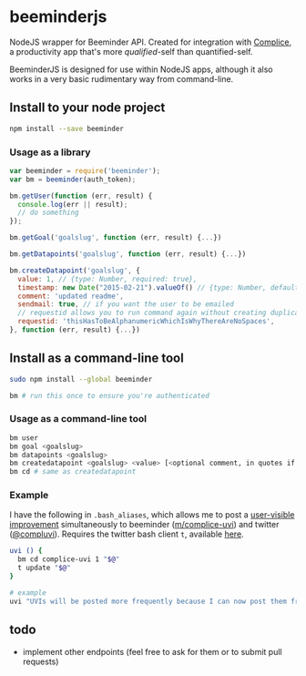 # beeminderjs
NodeJS wrapper for Beeminder API. Created for integration with [Complice](https://complice.co), a productivity app that's more *qualified*-self than quantified-self.

BeeminderJS is designed for use within NodeJS apps, although it also works in a very basic rudimentary way from command-line.

## Install to your node project

```bash
npm install --save beeminder
```

### Usage as a library

```javascript
var beeminder = require('beeminder');
var bm = beeminder(auth_token);

bm.getUser(function (err, result) {
  console.log(err || result);
  // do something
});

bm.getGoal('goalslug', function (err, result) {...})

bm.getDatapoints('goalslug', function (err, result) {...})

bm.createDatapoint('goalslug', {
  value: 1, // {type: Number, required: true},
  timestamp: new Date("2015-02-21").valueOf() // {type: Number, default: now},
  comment: 'updated readme',
  sendmail: true, // if you want the user to be emailed
  // requestid allows you to run command again without creating duplicate datapoints
  requestid: 'thisHasToBeAlphanumericWhichIsWhyThereAreNoSpaces',
}, function (err, result) {...})
```

## Install as a command-line tool

```bash
sudo npm install --global beeminder

bm # run this once to ensure you're authenticated
```

### Usage as a command-line tool

```bash
bm user
bm goal <goalslug>
bm datapoints <goalslug>
bm createdatapoint <goalslug> <value> [<optional comment, in quotes if it has a space>]
bm cd # same as createdatapoint
```

### Example

I have the following in `.bash_aliases`, which allows me to post a [user-visible improvement](http://blog.beeminder.com/uvi/) simultaneously to beeminder ([m/complice-uvi](https://beeminder.com/m/complice-uvi)) and twitter ([@compluvi](https://twitter.com/compluvi)). Requires the twitter bash client `t`, available [here](https://github.com/sferik/t).

```bash
uvi () {
  bm cd complice-uvi 1 "$@"
  t update "$@"
}

# example
uvi "UVIs will be posted more frequently because I can now post them from command line :D"
```


## todo

- implement other endpoints (feel free to ask for them or to submit pull requests)
